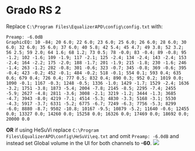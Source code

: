 # Grado RS 2
Replace `C:\Program Files\EqualizerAPO\config\config.txt` with:
```
Preamp: -6.0dB
GraphicEQ: 10 -84; 20 6.0; 22 6.0; 23 6.0; 25 6.0; 26 6.0; 28 6.0; 30 6.0; 32 6.0; 35 6.0; 37 6.0; 40 5.8; 42 5.4; 45 4.7; 49 3.8; 52 3.2; 56 2.5; 59 2.0; 64 1.6; 68 1.2; 73 0.5; 78 -0.0; 83 -0.4; 89 -0.8; 95 -1.2; 102 -1.6; 109 -1.9; 117 -2.1; 125 -2.4; 134 -2.4; 143 -2.4; 153 -2.4; 164 -2.2; 175 -2.0; 188 -1.7; 201 -1.9; 215 -1.8; 230 -1.6; 246 -1.4; 263 -1.2; 282 -0.8; 301 -0.6; 323 -0.7; 345 -0.8; 369 -0.6; 395 -0.4; 423 -0.2; 452 -0.1; 484 -0.2; 518 -0.1; 554 0.1; 593 0.4; 635 0.6; 679 0.4; 726 0.4; 777 0.5; 832 0.4; 890 0.3; 952 0.2; 1019 0.0; 1090 -0.1; 1167 -0.3; 1248 -0.5; 1336 -1.0; 1429 -1.7; 1529 -2.4; 1636 -3.2; 1751 -3.8; 1873 -5.4; 2004 -7.8; 2145 -8.5; 2295 -7.4; 2455 -5.9; 2627 -4.8; 2811 -3.6; 3008 -2.1; 3219 -1.2; 3444 -1.3; 3685 -4.7; 3943 -8.0; 4219 -7.1; 4514 -5.3; 4830 -3.3; 5168 -3.1; 5530 -4.3; 5917 -3.7; 6331 -5.2; 6775 -6.7; 7249 -6.3; 7756 -5.3; 8299 -6.0; 8880 -8.7; 9502 -10.8; 10167 -9.5; 10879 -5.2; 11640 -0.6; 12455 0.0; 13327 0.0; 14260 0.0; 15258 0.0; 16326 0.0; 17469 0.0; 18692 0.0; 20000 0.0
```
**OR** if using HeSuVi replace `C:\Program Files\EqualizerAPO\config\HeSuVi\eq.txt` and omit `Preamp: -6.0dB` and instead set Global volume in the UI for both channels to **-60**.
![](https://raw.githubusercontent.com/jaakkopasanen/AutoEq/master/results/SBAF-Serious/headphoncecom/onear/Grado%20RS%202/Grado%20RS%202.png)